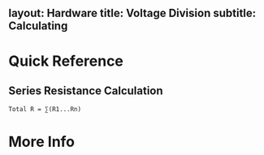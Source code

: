 layout: Hardware
title: Voltage Division
subtitle: Calculating 
---

# Quick Reference

## Series Resistance Calculation

```
Total R = ∑(R1...Rn)
```

# More Info